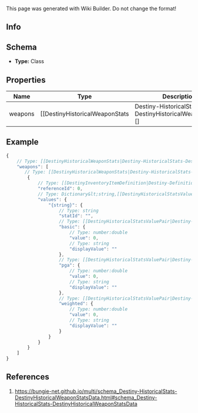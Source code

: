<span class="wiki-builder">This page was generated with Wiki Builder. Do not change the format!</span>

## Info

## Schema
* **Type:** Class

## Properties
Name | Type | Description
---- | ---- | -----------
weapons | [[DestinyHistoricalWeaponStats|Destiny-HistoricalStats-DestinyHistoricalWeaponStats]][] | List of weapons and their perspective values.

## Example
```javascript
{
    // Type: [[DestinyHistoricalWeaponStats|Destiny-HistoricalStats-DestinyHistoricalWeaponStats]][]
    "weapons": [
       // Type: [[DestinyHistoricalWeaponStats|Destiny-HistoricalStats-DestinyHistoricalWeaponStats]]
        {
            // Type: [[DestinyInventoryItemDefinition|Destiny-Definitions-DestinyInventoryItemDefinition]]:ManifestDefinition:integer:uint32
            "referenceId": 0,
            // Type: Dictionary&lt;string,[[DestinyHistoricalStatsValue|Destiny-HistoricalStats-DestinyHistoricalStatsValue]]&gt;
            "values": {
                "{string}": {
                    // Type: string
                    "statId": "",
                    // Type: [[DestinyHistoricalStatsValuePair|Destiny-HistoricalStats-DestinyHistoricalStatsValuePair]]
                    "basic": {
                        // Type: number:double
                        "value": 0,
                        // Type: string
                        "displayValue": ""
                    },
                    // Type: [[DestinyHistoricalStatsValuePair|Destiny-HistoricalStats-DestinyHistoricalStatsValuePair]]
                    "pga": {
                        // Type: number:double
                        "value": 0,
                        // Type: string
                        "displayValue": ""
                    },
                    // Type: [[DestinyHistoricalStatsValuePair|Destiny-HistoricalStats-DestinyHistoricalStatsValuePair]]
                    "weighted": {
                        // Type: number:double
                        "value": 0,
                        // Type: string
                        "displayValue": ""
                    }
                }
            }
        }
    ]
}

```

## References
1. https://bungie-net.github.io/multi/schema_Destiny-HistoricalStats-DestinyHistoricalWeaponStatsData.html#schema_Destiny-HistoricalStats-DestinyHistoricalWeaponStatsData
